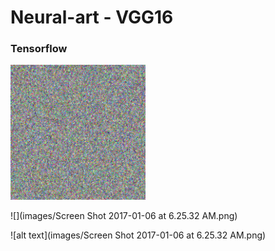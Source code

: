 # Neural-art - VGG16

### Tensorflow

![](images/_new.gif)

![](images/Screen Shot 2017-01-06 at 6.25.32 AM.png)

![alt text](images/Screen Shot 2017-01-06 at 6.25.32 AM.png)
